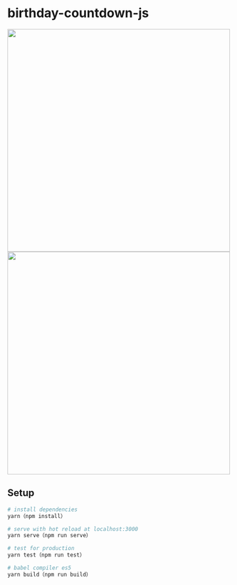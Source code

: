 # birthday-countdown-js
<img src="https://i.gyazo.com/1108059c9f73140f98e6291ef8e002b9.gif" alt="" width="500"/>
<img src="https://i.gyazo.com/0f6a40e48e9142ea67581d2653e1cb8c.png" alt="" width="500"/>

## Setup

``` bash
# install dependencies
yarn（npm install）

# serve with hot reload at localhost:3000
yarn serve（npm run serve）

# test for production
yarn test（npm run test）

# babel compiler es5
yarn build（npm run build）
```
